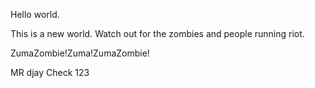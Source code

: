 Hello world.

This is a new world. Watch out for the zombies and people running riot.

ZumaZombie!Zuma!ZumaZombie!

MR djay Check 123
